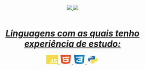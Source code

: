 <div align="center">
  <a href="https://github.com/Aleson12">
  <img height="130em" src="https://github-readme-stats.vercel.app/api?username=aleson12&show_icons=true&theme=dark&include_all_commits=true&count_private=true"/>
  <img height="130em" src="https://github-readme-stats.vercel.app/api/top-langs/?username=aleson12&layout=compact&langs_count=7&theme=dark"/> 
</div>
  
<div style="display: inline_block" align="center"><br>
  <h1><em>Linguagens com as quais tenho experiência de estudo:<em></h1>
  <img alt="Ale-Js" height="30" width="40" src="https://raw.githubusercontent.com/devicons/devicon/master/icons/javascript/javascript-plain.svg">
  <img alt="Ale-HTML" height="30" width="40" src="https://raw.githubusercontent.com/devicons/devicon/master/icons/html5/html5-original.svg">
  <img alt="Ale-CSS" height="30" width="40" src="https://raw.githubusercontent.com/devicons/devicon/master/icons/css3/css3-original.svg">
  <img alt="Ale-Python" height="30" width="40" src="https://raw.githubusercontent.com/devicons/devicon/master/icons/python/python-original.svg">
</div>
